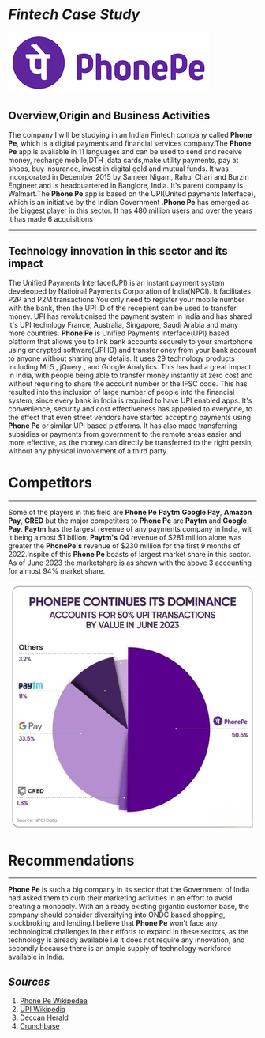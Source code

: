 # *Fintech Case Study*
![logo](download.png)

## Overview,Origin and Business Activities 
The  company I will be studying in an Indian Fintech company called  **Phone Pe**, which is a digital payments and financial services company.The **Phone Pe** app is available in 11 languages and can be used to send and receive money, recharge mobile,DTH ,data cards,make utility payments, pay at shops, buy insurance, invest in digital gold and mutual funds. It was incorporated in December 2015 by Sameer Nigam, Rahul Chari and Burzin Engineer and is headquartered in Banglore, India. It's parent company is Walmart.The **Phone Pe** app is based on the UPI(United payments Interface), which is an initiative by the Indian Government .**Phone Pe** has emerged as the biggest player in this sector. It has 480 million users and over the years it has made 6 acquisitions

---
## Technology  innovation in this sector and its impact
The Unified Payments Interface(UPI) is an instant payment system develeoped by Natioinal Payments Corporation of India(NPCI). It facilitates P2P and P2M transactions.You only need to register your mobile number with the bank, then the UPI ID of the recepient can be used to transfer money.  UPI has revolutionised the payment system in India and has shared it's UPI technlogy France, Australia, Singapore, Saudi Arabia and many more countries. **Phone Pe** is Unified Payments Interface(UPI) based  platform that allows you to link bank accounts securely to your smartphone using encrypted software(UPI ID) and transfer oney from your bank account to anyone without sharing any details. It uses 29 technology products including ML5 , jQuery , and Google Analytics.
This has had a great impact in India, with people being able to transfer money instantly at zero cost and without requiring to share the account number or the IFSC code. This has resulted into the inclusion of large number of people into the financial system, since every bank in India is required to have UPI enabled apps. It's convenience, security and cost effectiveness has appealed to everyone, to the effect that even street vendors have started accepting payments using **Phone Pe** or similar UPI based platforms. It has also made transferring subsidies or payments from government to the remote areas easier and more effective, as the money can directly be transferred to the right persin, without any physical involvement of a third party.

# Competitors
---
Some of the players in this field are  **Phone Pe**  **Paytm**  **Google Pay**, **Amazon Pay**, **CRED** but the major competitors to **Phone Pe** are   **Paytm** and **Google Pay**. **Paytm** has the largest revenue of any  payments company in India, wit it being almost $1 billion. **Paytm's** Q4 revenue of $281 million alone was greater the **PhonePe's** revenue of $230 million for the first 9 months of 2022.Inspite of this **Phone Pe** boasts of largest market share in this sector.  As of June 2023 the marketshare is as shown with the above 3 accounting for almost 94% market share.


![Marketshare](Marketsharejune2023.jpg)



# Recommendations
---
**Phone Pe**  is such a big company in its sector that the Government of India had asked them to curb their marketing activities in an effort to avoid creating a monopoly. With an already existing gigantic customer base, the company should consider diversifying into ONDC based shopping, stockbroking and lending.I believe that **Phone Pe** won't face any technological challenges in their efforts to expand in these sectors, as the technology is already available i.e it  does not require any innovation, and secondly because there is an ample supply of technology workforce  available  in India.

*Sources*
---
1. [Phone Pe Wikipedea](https://en.wikipedia.org/wiki/PhonePe)
2. [UPI Wikipedia](https://en.wikipedia.org/wiki/Unified_Payments_Interface)    
3. [Deccan Herald](https://www.deccanherald.com/business/paytm-beats-phonepe-google-pay-as-indias-highest-revenue-earner-in-mobile-payments-financial-services-1217481.html)
4. [Crunchbase](https://www.crunchbase.com/organization/phonepe)